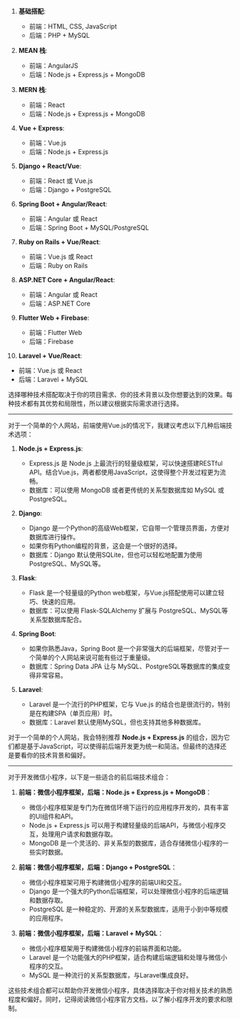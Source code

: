1. **基础搭配**:
   - 前端：HTML, CSS, JavaScript
   - 后端：PHP + MySQL

2. **MEAN 栈**:
   - 前端：AngularJS
   - 后端：Node.js + Express.js + MongoDB

3. **MERN 栈**:
   - 前端：React
   - 后端：Node.js + Express.js + MongoDB

4. **Vue + Express**:
   - 前端：Vue.js
   - 后端：Node.js + Express.js

5. **Django + React/Vue**:
   - 前端：React 或 Vue.js
   - 后端：Django + PostgreSQL

6. **Spring Boot + Angular/React**:
   - 前端：Angular 或 React
   - 后端：Spring Boot + MySQL/PostgreSQL

7. **Ruby on Rails + Vue/React**:
   - 前端：Vue.js 或 React
   - 后端：Ruby on Rails

8. **ASP.NET Core + Angular/React**:
   - 前端：Angular 或 React
   - 后端：ASP.NET Core

9. **Flutter Web + Firebase**:
   - 前端：Flutter Web
   - 后端：Firebase

10. **Laravel + Vue/React**:
   - 前端：Vue.js 或 React
   - 后端：Laravel + MySQL

选择哪种技术搭配取决于你的项目需求、你的技术背景以及你想要达到的效果。每种技术都有其优势和局限性，所以建议根据实际需求进行选择。

---

对于一个简单的个人网站，前端使用Vue.js的情况下，我建议考虑以下几种后端技术选项：

1. **Node.js + Express.js**: 
   - Express.js 是 Node.js 上最流行的轻量级框架，可以快速搭建RESTful API。结合Vue.js，两者都使用JavaScript，这使得整个开发过程更为流畅。
   - 数据库：可以使用 MongoDB 或者更传统的关系型数据库如 MySQL 或 PostgreSQL。

2. **Django**:
   - Django 是一个Python的高级Web框架，它自带一个管理员界面，方便对数据库进行操作。
   - 如果你有Python编程的背景，这会是一个很好的选择。
   - 数据库：Django 默认使用SQLite，但也可以轻松地配置为使用PostgreSQL、MySQL等。

3. **Flask**:
   - Flask 是一个轻量级的Python web框架，与Vue.js搭配使用可以建立轻巧、快速的应用。
   - 数据库：可以使用 Flask-SQLAlchemy 扩展与 PostgreSQL、MySQL等关系型数据库配合。

4. **Spring Boot**:
   - 如果你熟悉Java，Spring Boot 是一个非常强大的后端框架，尽管对于一个简单的个人网站来说可能有些过于重量级。
   - 数据库：Spring Data JPA 让与 MySQL、PostgreSQL等数据库的集成变得非常容易。

5. **Laravel**:
   - Laravel 是一个流行的PHP框架，它与 Vue.js 的结合也是很流行的，特别是在构建SPA（单页应用）时。
   - 数据库：Laravel 默认使用MySQL，但也支持其他多种数据库。

对于一个简单的个人网站，我会特别推荐 **Node.js + Express.js** 的组合，因为它们都是基于JavaScript，可以使得前后端开发更为统一和简洁。但最终的选择还是要看你的技术背景和偏好。

---

对于开发微信小程序，以下是一些适合的前后端技术组合：

1. **前端：微信小程序框架，后端：Node.js + Express.js + MongoDB**：
   - 微信小程序框架是专门为在微信环境下运行的应用程序开发的，具有丰富的UI组件和API。
   - Node.js + Express.js 可以用于构建轻量级的后端API，与微信小程序交互，处理用户请求和数据存取。
   - MongoDB 是一个灵活的、非关系型的数据库，适合存储微信小程序的一些实时数据。

2. **前端：微信小程序框架，后端：Django + PostgreSQL**：
   - 微信小程序框架可用于构建微信小程序的前端UI和交互。
   - Django 是一个强大的Python后端框架，可以处理微信小程序的后端逻辑和数据存取。
   - PostgreSQL 是一种稳定的、开源的关系型数据库，适用于小到中等规模的应用程序。

3. **前端：微信小程序框架，后端：Laravel + MySQL**：
   - 微信小程序框架用于构建微信小程序的前端界面和功能。
   - Laravel 是一个功能强大的PHP框架，适合构建后端逻辑和处理与微信小程序的交互。
   - MySQL 是一种流行的关系型数据库，与Laravel集成良好。

这些技术组合都可以帮助你开发微信小程序，具体选择取决于你对相关技术的熟悉程度和偏好。同时，记得阅读微信小程序官方文档，以了解小程序开发的要求和限制。